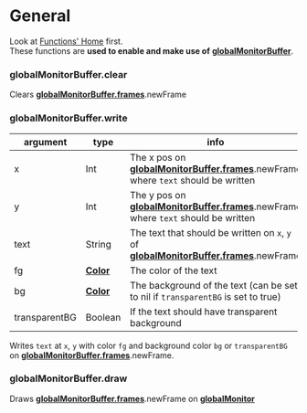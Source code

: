 # General

Look at [Functions' Home](index.md#general) first.<br>
These functions are **used to enable and make use of** [**globalMonitorBuffer**](../read_only_variables/special.md#globalmonitorbuffer-table).

### globalMonitorBuffer.clear

Clears [**globalMonitorBuffer.frames**](../read_only_variables/special.md#globalmonitorbufferframes-table).newFrame

### globalMonitorBuffer.write

| argument      | type                                                      | info                                                                                                                                                        |
| ------------- | --------------------------------------------------------- | ----------------------------------------------------------------------------------------------------------------------------------------------------------- |
| x             | Int                                                       | The x pos on [**globalMonitorBuffer.frames**](../read_only_variables/special.md#globalmonitorbufferframes-table).newFrame where `text` should be written    |
| y             | Int                                                       | The y pos on [**globalMonitorBuffer.frames**](../read_only_variables/special.md#globalmonitorbufferframes-table).newFrame where `text` should be written    |
| text          | String                                                    | The text that should be written on `x`, `y` of [**globalMonitorBuffer.frames**](../read_only_variables/special.md#globalmonitorbufferframes-table).newFrame |
| fg            | [**Color**](https://computercraft.info/wiki/Colors_(API)) | The color of the text                                                                                                                                       |
| bg            | [**Color**](https://computercraft.info/wiki/Colors_(API)) | The background of the text (can be set to nil if `transparentBG` is set to true)                                                                            |
| transparentBG | Boolean                                                   | If the text should have transparent background                                                                                                              |

Writes `text` at `x`, `y` with color `fg` and background color `bg` or `transparentBG` on [**globalMonitorBuffer.frames**](../read_only_variables/special.md#globalmonitorbufferframes-table).newFrame.

### globalMonitorBuffer.draw

Draws [**globalMonitorBuffer.frames**](../read_only_variables/special.md#globalmonitorbufferframes-table).newFrame on [**globalMonitor**](../read_only_variables/monitor_management.md#globalmonitor-peripheral)

